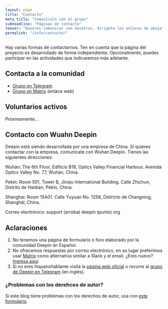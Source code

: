 ```yaml
---
layout: page
title: "Contacto"
meta_title: "Comunícalo con el grupo"
subheadline: "Páginas de contacto"
teaser: "Quieres comunicar con nosotros, dirígete los enlaces de abajo"
permalink: "/info/contacto/"
---
```

Hay varias formas de contactarnos. Ten en cuenta que la página del proyecto es desarrollado de forma independiente. Opcionalmente, puedes participar en las actividades que indicaremos más adelante.

## Contacta a la comunidad
* [Grupo en Telegram](https://t.me/deepinenespanol)
* [Grupo en Matrix](https://riot.im/app/#/room/#deepines:matrix.org) (enlace web)

## Voluntarios activos
Próximamente...

## Contacto con Wuahn Deepin
Deepin está siendo desarrollada por una empresa de China. Si quieres contactar con la empresa, comunícate con Wuhan Deepin. Tienes las siguientes direcciones:

Wuhán: The 6th Floor, Edificio B18, Optics Valley Financial Harbour. Avenida Optics Valley No. 77, Wuhán, China.

Pekín: Room 501, Tower B, Jinqiu International Building. Calle Zhichun, Distrito de Haidian, Pekín, China.

Shanghai: Room 15A01. Calle Yuyuan No. 1258, Districto de Changning, Shanghái, China.

Correo electrónico: support (arroba) deepin (punto) org

## Aclaraciones
1. No tenemos una página de formulario o foro elaborado por la comunidad Deepin en Español.
2. No ofrecemos respuestas por correo electrónico, en su lugar preferimos usar [Matrix](https://matrix.org/docs/guides/faq.html#how-is-this-like-e-mail) como alternativa similar a Slack y el email. ¿Eres nuevo? [Ingresa aquí](https://riot.im/app/#/room/#deepines:matrix.org).
3. Si no eres hispanohablante visita la [página web oficial](https://www.deepin.org/en/) o recurre al [grupo de Deepin en Telegram](https://t.me/deepin) (en inglés).

### ¿Problemas con los derehcos de autor?
Si este blog tiene problemas con los derechos de autor, usa con [este formulario](https://github.com/contact/dmca).

